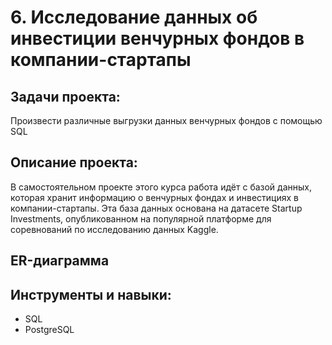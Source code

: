 # 6. Исследование данных об инвестиции венчурных фондов в компании-стартапы

## Задачи проекта:
Произвести различные выгрузки данных венчурных фондов с помощью SQL

## Описание проекта:
В самостоятельном проекте этого курса работа идёт с базой данных, которая хранит информацию о венчурных фондах и инвестициях в компании-стартапы. Эта база данных основана на датасете Startup Investments, опубликованном на популярной платформе для соревнований по исследованию данных Kaggle.

## ER-диаграмма



## Инструменты и навыки:
- SQL
- PostgreSQL
